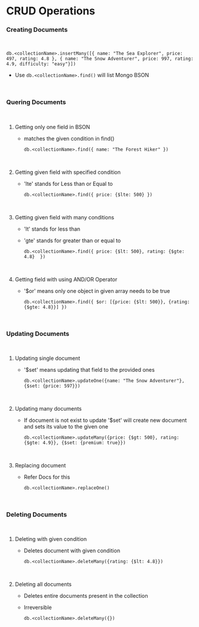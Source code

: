 # CRUD Operations

### Creating Documents

<br>

`db.<collectionName>.insertMany([{ name: "The Sea Explorer", price: 497, rating: 4.8 }, { name: "The Snow Adventurer", price: 997, rating: 4.9, difficulty: "easy"}])`

- Use `db.<collectionName>.find()` will list Mongo BSON

<br>

### Quering Documents

<br>

1. Getting only one field in BSON

   - matches the given condition in find()

     `db.<collectionName>.find({ name: "The Forest Hiker" })`

<br>

2.  Getting given field with specified condition

    - 'lte' stands for Less than or Equal to

      `db.<collectionName>.find({ price: {$lte: 500} })`

<br>

3.  Getting given field with many conditions

    - 'lt' stands for less than

    - 'gte' stands for greater than or equal to

      `db.<collectionName>.find({ price: {$lt: 500}, rating: {$gte: 4.8}  })`

<br>

4. Getting field with using AND/OR Operator

   - '$or' means only one object in given array needs to be true

     `db.<collectionName>.find({ $or: [{price: {$lt: 500}}, {rating: {$gte: 4.8}}] })`

<br>

### Updating Documents

<br>

1.  Updating single document

    - '$set' means updating that field to the provided ones

      `db.<collectionName>.updateOne({name: "The Snow Adventurer"}, {$set: {price: 597}})`

<br>

2.  Updating many documents

    - If document is not exist to update '$set' will create new document and sets its value to the given one

      `db.<collectionName>.updateMany({price: {$gt: 500}, rating: {$gte: 4.9}}, {$set: {premium: true}})`

<br>

3. Replacing document

   - Refer Docs for this

     `db.<collectionName>.replaceOne()`

<br>

### Deleting Documents

<br>

1. Deleting with given condition

   - Deletes document with given condition

     `db.<collectionName>.deleteMany({rating: {$lt: 4.8}})`

<br>

2. Deleting all documents

   - Deletes entire documents present in the collection

   - Irreversible

     `db.<collectionName>.deleteMany({})`

<br>
